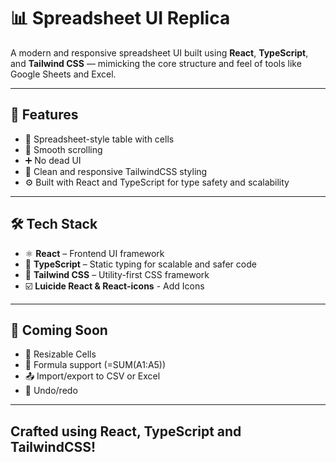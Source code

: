 # 📊 Spreadsheet UI Replica

A modern and responsive spreadsheet UI built using **React**, **TypeScript**, and **Tailwind CSS** — mimicking the core structure and feel of tools like Google Sheets and Excel.

---

## 🚀 Features

- 📑 Spreadsheet-style table with cells
- 🔄 Smooth scrolling
- ➕ No dead UI
- 🎨 Clean and responsive TailwindCSS styling
- ⚙️ Built with React and TypeScript for type safety and scalability

---

## 🛠️ Tech Stack

- ⚛️ **React** – Frontend UI framework
- 🧠 **TypeScript** – Static typing for scalable and safer code
- 💨 **Tailwind CSS** – Utility-first CSS framework
- ☑️ **Luicide React & React-icons** - Add Icons 

---
## 🧪 Coming Soon 

- 🔄 Resizable Cells 
- 🔢 Formula support (=SUM(A1:A5))
- 📤 Import/export to CSV or Excel
- 🔄 Undo/redo

---
## Crafted using React, TypeScript and TailwindCSS!
